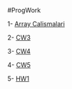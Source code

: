 #ProgWork

1- [Array Calismalari](https://hasangulbaba.github.io/firstRepo/Arraycalismalari.html)

2- [CW3](https://hasangulbaba.github.io/firstRepo/inspector.html)

3- [CW4](https://hasangulbaba.github.io/firstRepo/index.html)

4- [CW5](https://hasangulbaba.github.io/firstRepo/CW_5.html)

5- [HW1](https://hasangulbaba.github.io/firstRepo/HW1.html)
